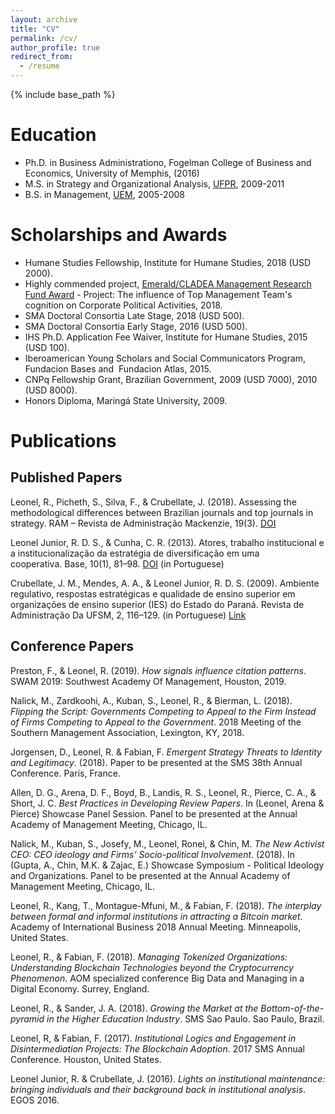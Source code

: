 ```yaml
---
layout: archive
title: "CV"
permalink: /cv/
author_profile: true
redirect_from:
  - /resume
---
```


{% include base_path %}

# Education #

* Ph.D. in Business Administrationo, Fogelman College of Business and Economics, University of Memphis, (2016)
* M.S. in Strategy and Organizational Analysis, [UFPR](<http://www.prppg.ufpr.br/site/ppgadm//>), 2009-2011
* B.S. in Management, [UEM](http://www.uem.br/), 2005-2008

# Scholarships and Awards #

* Humane Studies Fellowship, Institute for Humane Studies, 2018 (USD 2000).
* Highly commended project, [Emerald/CLADEA Management Research Fund Award](https://web.archive.org/web/20190117235520/http://www.emeraldgrouppublishing.com/research/awards/latin_man.htm/) - Project: The influence of Top Management Team's cognition on Corporate Political Activities, 2018.
* SMA Doctoral Consortia Late Stage, 2018 (USD 500).
* SMA Doctoral Consortia Early Stage, 2016 (USD 500).
* IHS Ph.D. Application Fee Waiver, Institute for Humane Studies, 2015 (USD 100).
* Iberoamerican Young Scholars and Social Communicators Program, Fundacion Bases and  Fundacion Atlas, 2015.
* CNPq Fellowship Grant, Brazilian Government, 2009 (USD 7000), 2010 (USD 8000).
* Honors Diploma, Maringá State University, 2009.

# Publications #

## Published Papers ##

Leonel, R., Picheth, S., Silva, F., & Crubellate, J. (2018). Assessing the methodological differences between Brazilian journals and top journals in strategy. RAM – Revista de Administração Mackenzie, 19(3). [DOI](http://dx.doi.org/10.1590/1678-6971/eramr180009/)

Leonel Junior, R. D. S., & Cunha, C. R. (2013). Atores, trabalho institucional e a institucionalização da estratégia de diversificação em uma cooperativa. Base, 10(1), 81–98. [DOI](http://doi.org/10.4013/base.2013.101.07/) (in Portuguese)

Crubellate, J. M., Mendes, A. A., & Leonel Junior, R. D. S. (2009). Ambiente regulativo, respostas estratégicas e qualidade de ensino superior em organizações de ensino superior (IES) do Estado do Paraná. Revista de Administração Da UFSM, 2, 116–129. (in Portuguese) [Link](http://www.spell.org.br/documentos/ver/5096/legal-environment--strategy-and-education-quality-in-higher-education-organizations/)

## Conference Papers ##

Preston, F., & Leonel, R. (2019). *How signals influence citation patterns*. SWAM 2019: Southwest Academy Of Management, Houston, 2019.

Nalick, M., Zardkoohi, A., Kuban, S., Leonel, R., & Bierman, L. (2018). *Flipping the Script: Governments Competing to Appeal to the Firm Instead of Firms Competing to Appeal to the Government*. 2018 Meeting of the Southern Management Association, Lexington, KY, 2018.

Jorgensen, D., Leonel, R. & Fabian, F. *Emergent Strategy Threats to Identity and Legitimacy*. (2018). Paper to be presented at the SMS 38th Annual Conference. Paris, France.

Allen, D. G., Arena, D. F., Boyd, B., Landis, R. S., Leonel, R., Pierce, C. A., & Short, J. C. *Best Practices in Developing Review Papers*. In (Leonel, Arena & Pierce) Showcase Panel Session. Panel to be presented at the Annual Academy of Management Meeting, Chicago, IL.

Nalick, M., Kuban, S., Josefy, M., Leonel, Ronei, & Chin, M. *The New Activist CEO: CEO ideology and Firms’ Socio-political Involvement*. (2018). In (Gupta, A., Chin, M.K. & Zajac, E.) Showcase Symposium - Political Ideology and Organizations. Panel to be presented at the Annual Academy of Management Meeting, Chicago, IL.

Leonel, R., Kang, T., Montague-Mfuni, M., & Fabian, F. (2018). *The interplay between formal and informal institutions in attracting a Bitcoin market*. Academy of International Business 2018 Annual Meeting. Minneapolis, United States.

Leonel, R., & Fabian, F. (2018). *Managing Tokenized Organizations: Understanding Blockchain Technologies beyond the Cryptocurrency Phenomenon*. AOM specialized conference Big Data and Managing in a Digital Economy. Surrey, England.

Leonel, R., & Sander, J. A. (2018). *Growing the Market at the Bottom-of-the-pyramid in the Higher Education Industry*. SMS Sao Paulo. Sao Paulo, Brazil.

Leonel, R, & Fabian, F. (2017). *Institutional Logics and Engagement in Disintermediation Projects: The Blockchain Adoption*. 2017 SMS Annual Conference. Houston, United States.

Leonel Junior, R. & Crubellate, J. (2016). *Lights on institutional maintenance: bringing individuals and their background back in institutional analysis*. EGOS 2016.
